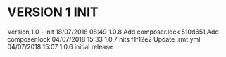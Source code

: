 
VERSION 1  INIT
===============

   Version 1.0 - init
      18/07/2018 08:49  1.0.8  Add composer.lock
         510d651 Add composer.lock
      04/07/2018 15:33  1.0.7  nits
         f1f12e2 Update .rmt.yml
      04/07/2018 15:07  1.0.6  initial release